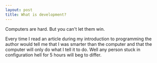 ```yaml
---
layout: post
title: What is development?
---
```


Computers are hard. But you can't let them win.

Every time I read an article during my introduction to programming the author would tell me that I was smarter than the computer and that the computer will only do what I tell it to do. Well any person stuck in configuration hell for 5 hours will beg to differ. 
